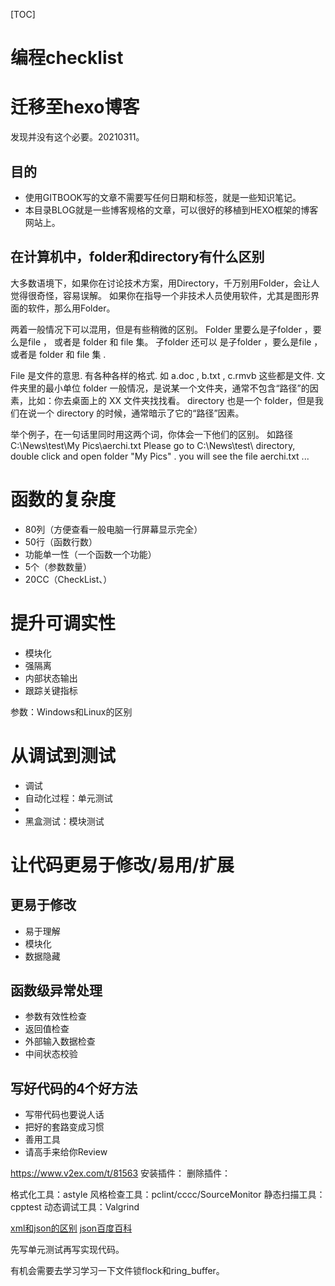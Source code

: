 [TOC]

# 编程checklist

# 迁移至hexo博客

发现并没有这个必要。20210311。

## 目的

- 使用GITBOOK写的文章不需要写任何日期和标签，就是一些知识笔记。
- 本目录BLOG就是一些博客规格的文章，可以很好的移植到HEXO框架的博客网站上。










## 在计算机中，folder和directory有什么区别
大多数语境下，如果你在讨论技术方案，用Directory，千万别用Folder，会让人觉得很奇怪，容易误解。
如果你在指导一个非技术人员使用软件，尤其是图形界面的软件，那么用Folder。

两着一般情况下可以混用，但是有些稍微的区别。
Folder 里要么是子folder ，要么是file ， 或者是 folder 和 file 集。 子folder 还可以   是子folder ，要么是file ， 或者是 folder 和 file 集 .

File 是文件的意思. 有各种各样的格式. 如 a.doc , b.txt , c.rmvb 这些都是文件. 文件夹里的最小单位
folder 一般情况，是说某一个文件夹，通常不包含“路径”的因素，比如：你去桌面上的 XX 文件夹找找看。 directory 也是一个 folder，但是我们在说一个 directory 的时候，通常暗示了它的“路径”因素。

举个例子，在一句话里同时用这两个词，你体会一下他们的区别。 
如路径  
C:\News\test\My Pics\aerchi.txt 
Please go to C:\News\test\ directory,    double click and open folder "My Pics" . you will see the file aerchi.txt  ...




# 函数的复杂度
- 80列（方便查看一般电脑一行屏幕显示完全）
- 50行（函数行数）
- 功能单一性（一个函数一个功能）
- 5个（参数数量）
- 20CC（CheckList、）

# 提升可调实性
- 模块化
- 强隔离
- 内部状态输出
- 跟踪关键指标

参数：Windows和Linux的区别


# 从调试到测试
- 调试
- 自动化过程：单元测试
- 
- 黑盒测试：模块测试

# 让代码更易于修改/易用/扩展
## 更易于修改
- 易于理解
- 模块化
- 数据隐藏

## 函数级异常处理
- 参数有效性检查
- 返回值检查
- 外部输入数据检查
- 中间状态校验

## 写好代码的4个好方法
- 写带代码也要说人话
- 把好的套路变成习惯
- 善用工具
- 请高手来给你Review

https://www.v2ex.com/t/81563
安装插件：
删除插件：


格式化工具：astyle
风格检查工具：pclint/cccc/SourceMonitor
静态扫描工具：cpptest
动态调试工具：Valgrind


[xml和json的区别](https://www.cnblogs.com/lsohvaen001/p/7887502.html)
[json百度百科](https://baike.baidu.com/item/JSON/2462549?fr=aladdin)

先写单元测试再写实现代码。






有机会需要去学习学习一下文件锁flock和ring_buffer。



























